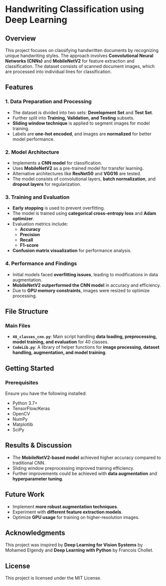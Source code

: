# Handwriting Classification using Deep Learning

## Overview
This project focuses on classifying handwritten documents by recognizing unique handwriting styles. The approach involves **Convolutional Neural Networks (CNNs)** and **MobileNetV2** for feature extraction and classification. The dataset consists of scanned document images, which are processed into individual lines for classification.

## Features
### 1. Data Preparation and Processing
- The dataset is divided into two sets: **Development Set** and **Test Set**.
- Further split into **Training, Validation, and Testing** subsets.
- **Sliding window technique** is applied to segment images for model training.
- Labels are **one-hot encoded**, and images are **normalized** for better model performance.

### 2. Model Architecture
- Implements a **CNN model** for classification.
- Uses **MobileNetV2** as a pre-trained model for transfer learning.
- Alternative architectures like **ResNet50** and **VGG16** are tested.
- The model consists of convolutional layers, **batch normalization**, and **dropout layers** for regularization.

### 3. Training and Evaluation
- **Early stopping** is used to prevent overfitting.
- The model is trained using **categorical cross-entropy loss** and **Adam optimizer**.
- Evaluation metrics include:
  - **Accuracy**
  - **Precision**
  - **Recall**
  - **F1-score**
- **Confusion matrix visualization** for performance analysis.

### 4. Performance and Findings
- Initial models faced **overfitting issues**, leading to modifications in data augmentation.
- **MobileNetV2 outperformed the CNN model** in accuracy and efficiency.
- Due to **GPU memory constraints**, images were resized to optimize processing.

## File Structure
### Main Files
- **`40_classes_cnn.py`**: Main script handling **data loading, preprocessing, model training, and evaluation** for 40 classes.
- **`CodeLib.py`**: A library of helper functions for **image processing, dataset handling, augmentation, and model training**.

## Getting Started
### Prerequisites
Ensure you have the following installed:
- Python 3.7+
- TensorFlow/Keras
- OpenCV
- NumPy
- Matplotlib
- SciPy

## Results & Discussion
- The **MobileNetV2-based model** achieved higher accuracy compared to traditional CNN.
- Sliding window preprocessing improved training efficiency.
- Further improvements could be achieved with **data augmentation** and **hyperparameter tuning**.

## Future Work
- Implement **more robust augmentation techniques**.
- Experiment with **different feature extraction models**.
- Optimize **GPU usage** for training on higher-resolution images.

## Acknowledgments
This project was inspired by **Deep Learning for Vision Systems** by Mohamed Elgendy and **Deep Learning with Python** by Francois Chollet.

## License
This project is licensed under the MIT License.

